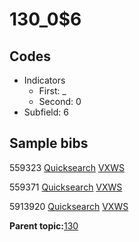 # 130\_0$6

## Codes

-   Indicators
    -   First: \_
    -   Second: 0
-   Subfield: 6

## Sample bibs

559323 [Quicksearch](https://search.library.yale.edu/catalog/559323) [VXWS](http://prodorbis.library.yale.edu:7014/vxws/GetHoldingsService?bibId=559323)

559371 [Quicksearch](https://search.library.yale.edu/catalog/559371) [VXWS](http://prodorbis.library.yale.edu:7014/vxws/GetHoldingsService?bibId=559371)

5913920 [Quicksearch](https://search.library.yale.edu/catalog/5913920) [VXWS](http://prodorbis.library.yale.edu:7014/vxws/GetHoldingsService?bibId=5913920)

**Parent topic:**[130](../../tags/130/130.md)

